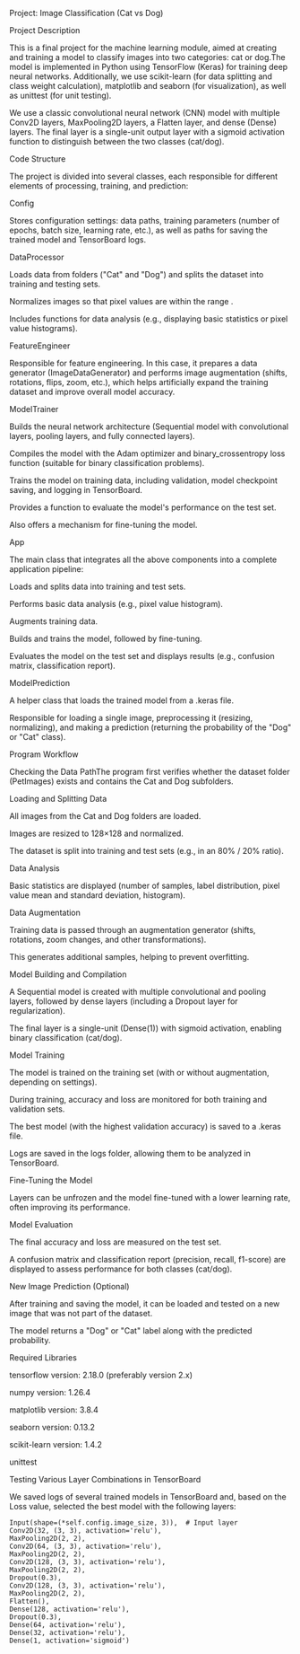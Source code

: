 Project: Image Classification (Cat vs Dog)

Project Description

This is a final project for the machine learning module, aimed at creating and training a model to classify images into two categories: cat or dog.The model is implemented in Python using TensorFlow (Keras) for training deep neural networks. Additionally, we use scikit-learn (for data splitting and class weight calculation), matplotlib and seaborn (for visualization), as well as unittest (for unit testing).

We use a classic convolutional neural network (CNN) model with multiple Conv2D layers, MaxPooling2D layers, a Flatten layer, and dense (Dense) layers. The final layer is a single-unit output layer with a sigmoid activation function to distinguish between the two classes (cat/dog).

Code Structure

The project is divided into several classes, each responsible for different elements of processing, training, and prediction:

Config

Stores configuration settings: data paths, training parameters (number of epochs, batch size, learning rate, etc.), as well as paths for saving the trained model and TensorBoard logs.

DataProcessor

Loads data from folders ("Cat" and "Dog") and splits the dataset into training and testing sets.

Normalizes images so that pixel values are within the range .

Includes functions for data analysis (e.g., displaying basic statistics or pixel value histograms).

FeatureEngineer

Responsible for feature engineering. In this case, it prepares a data generator (ImageDataGenerator) and performs image augmentation (shifts, rotations, flips, zoom, etc.), which helps artificially expand the training dataset and improve overall model accuracy.

ModelTrainer

Builds the neural network architecture (Sequential model with convolutional layers, pooling layers, and fully connected layers).

Compiles the model with the Adam optimizer and binary_crossentropy loss function (suitable for binary classification problems).

Trains the model on training data, including validation, model checkpoint saving, and logging in TensorBoard.

Provides a function to evaluate the model's performance on the test set.

Also offers a mechanism for fine-tuning the model.

App

The main class that integrates all the above components into a complete application pipeline:

Loads and splits data into training and test sets.

Performs basic data analysis (e.g., pixel value histogram).

Augments training data.

Builds and trains the model, followed by fine-tuning.

Evaluates the model on the test set and displays results (e.g., confusion matrix, classification report).

ModelPrediction

A helper class that loads the trained model from a .keras file.

Responsible for loading a single image, preprocessing it (resizing, normalizing), and making a prediction (returning the probability of the "Dog" or "Cat" class).

Program Workflow

Checking the Data PathThe program first verifies whether the dataset folder (PetImages) exists and contains the Cat and Dog subfolders.

Loading and Splitting Data

All images from the Cat and Dog folders are loaded.

Images are resized to 128×128 and normalized.

The dataset is split into training and test sets (e.g., in an 80% / 20% ratio).

Data Analysis

Basic statistics are displayed (number of samples, label distribution, pixel value mean and standard deviation, histogram).

Data Augmentation

Training data is passed through an augmentation generator (shifts, rotations, zoom changes, and other transformations).

This generates additional samples, helping to prevent overfitting.

Model Building and Compilation

A Sequential model is created with multiple convolutional and pooling layers, followed by dense layers (including a Dropout layer for regularization).

The final layer is a single-unit (Dense(1)) with sigmoid activation, enabling binary classification (cat/dog).

Model Training

The model is trained on the training set (with or without augmentation, depending on settings).

During training, accuracy and loss are monitored for both training and validation sets.

The best model (with the highest validation accuracy) is saved to a .keras file.

Logs are saved in the logs folder, allowing them to be analyzed in TensorBoard.

Fine-Tuning the Model

Layers can be unfrozen and the model fine-tuned with a lower learning rate, often improving its performance.

Model Evaluation

The final accuracy and loss are measured on the test set.

A confusion matrix and classification report (precision, recall, f1-score) are displayed to assess performance for both classes (cat/dog).

New Image Prediction (Optional)

After training and saving the model, it can be loaded and tested on a new image that was not part of the dataset.

The model returns a "Dog" or "Cat" label along with the predicted probability.

Required Libraries

tensorflow version: 2.18.0 (preferably version 2.x)

numpy version: 1.26.4

matplotlib version: 3.8.4

seaborn version: 0.13.2

scikit-learn version: 1.4.2

unittest

Testing Various Layer Combinations in TensorBoard



We saved logs of several trained models in TensorBoard and, based on the Loss value, selected the best model with the following layers:
```
Input(shape=(*self.config.image_size, 3)),  # Input layer
Conv2D(32, (3, 3), activation='relu'),
MaxPooling2D(2, 2),
Conv2D(64, (3, 3), activation='relu'),
MaxPooling2D(2, 2),
Conv2D(128, (3, 3), activation='relu'),
MaxPooling2D(2, 2),
Dropout(0.3),
Conv2D(128, (3, 3), activation='relu'),
MaxPooling2D(2, 2),
Flatten(),
Dense(128, activation='relu'),
Dropout(0.3),
Dense(64, activation='relu'),
Dense(32, activation='relu'),
Dense(1, activation='sigmoid')
```
